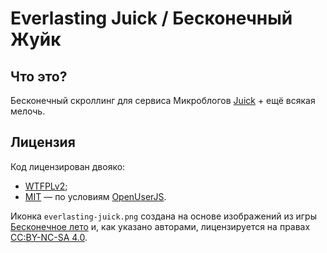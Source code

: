 # Everlasting Juick / Бесконечный Жуйк

## Что это?

Бесконечный скроллинг для сервиcа Микроблогов [Juick](http://juick.com) + ещё всякая мелочь.

## Лицензия

Код лицензирован двояко:

* [WTFPLv2](http://wtfpl.net);
* [MIT](http://opensource.org/licenses/MIT) — по условиям [OpenUserJS](http://openuserjs.org/).

Иконка `everlasting-juick.png` создана на основе изображений из игры [Бесконечное лето](http://iichan-eroge.blogspot.ru/2013/12/blog-post_21.html) и, как указано авторами, лицензируется на правах [CC:BY-NC-SA 4.0](http://creativecommons.org/licenses/by-nc-sa/4.0/).
